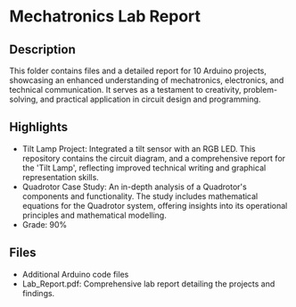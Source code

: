 # Mechatronics Lab Report
## Description
This folder contains files and a detailed report for 10 Arduino projects, showcasing an enhanced understanding of mechatronics, electronics, and technical communication. It serves as a testament to creativity, problem-solving, and practical application in circuit design and programming.

## Highlights
- Tilt Lamp Project: Integrated a tilt sensor with an RGB LED. This repository contains the circuit diagram, and a comprehensive report for the 'Tilt Lamp', reflecting improved technical writing and graphical representation skills.
- Quadrotor Case Study: An in-depth analysis of a Quadrotor's components and functionality. The study includes mathematical equations for the Quadrotor system, offering insights into its operational principles and mathematical modelling.
- Grade: 90%

## Files
- Additional Arduino code files
- Lab_Report.pdf: Comprehensive lab report detailing the projects and findings.
